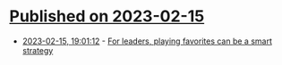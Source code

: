 # [Published on 2023-02-15](index.md)

* [2023-02-15, 19:01:12](https://news.ycombinator.com/item?id=34808851) - [For leaders, playing favorites can be a smart strategy](https://phys.org/news/2023-02-leaders-playing-favorites-smart-strategy.html)
